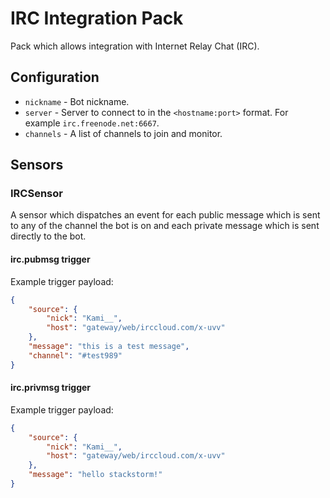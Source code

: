 # IRC Integration Pack

Pack which allows integration with Internet Relay Chat (IRC).

## Configuration

* ``nickname`` - Bot nickname.
* ``server`` - Server to connect to in the `<hostname:port>` format. For
  example `irc.freenode.net:6667`.
* ``channels`` - A list of channels to join and monitor.

## Sensors

### IRCSensor

A sensor which dispatches an event for each public message which is sent to
any of the channel the bot is on and each private message which is sent
directly to the bot.

#### irc.pubmsg trigger

Example trigger payload:

```json
{
    "source": {
        "nick": "Kami__",
        "host": "gateway/web/irccloud.com/x-uvv"
    },
    "message": "this is a test message",
    "channel": "#test989"
}
```

#### irc.privmsg trigger

Example trigger payload:

```json
{
    "source": {
        "nick": "Kami__",
        "host": "gateway/web/irccloud.com/x-uvv"
    },
    "message": "hello stackstorm!"
}
```
